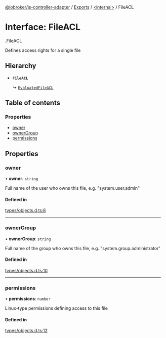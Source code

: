 [@iobroker/js-controller-adapter](../README.md) / [Exports](../modules.md) / [<internal\>](../modules/internal_.md) / FileACL

# Interface: FileACL

[<internal>](../modules/internal_.md).FileACL

Defines access rights for a single file

## Hierarchy

- **`FileACL`**

  ↳ [`EvaluatedFileACL`](internal_.EvaluatedFileACL.md)

## Table of contents

### Properties

- [owner](internal_.FileACL.md#owner)
- [ownerGroup](internal_.FileACL.md#ownergroup)
- [permissions](internal_.FileACL.md#permissions)

## Properties

### owner

• **owner**: `string`

Full name of the user who owns this file, e.g. "system.user.admin"

#### Defined in

[types/objects.d.ts:8](https://github.com/ioBroker/ioBroker.js-controller/blob/16cebeed/packages/types/objects.d.ts#L8)

___

### ownerGroup

• **ownerGroup**: `string`

Full name of the group who owns this file, e.g. "system.group.administrator"

#### Defined in

[types/objects.d.ts:10](https://github.com/ioBroker/ioBroker.js-controller/blob/16cebeed/packages/types/objects.d.ts#L10)

___

### permissions

• **permissions**: `number`

Linux-type permissions defining access to this file

#### Defined in

[types/objects.d.ts:12](https://github.com/ioBroker/ioBroker.js-controller/blob/16cebeed/packages/types/objects.d.ts#L12)
